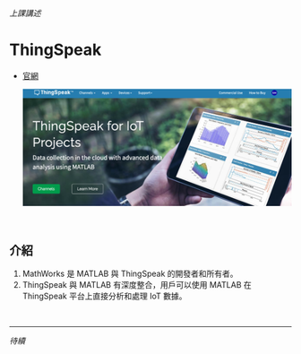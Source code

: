 *上課講述*

# ThingSpeak

- [官網](https://thingspeak.com/)

  ![](images/img_01.png)

  </br>

## 介紹

1. MathWorks 是 MATLAB 與 ThingSpeak 的開發者和所有者。
2. ThingSpeak 與 MATLAB 有深度整合，用戶可以使用 MATLAB 在 ThingSpeak 平台上直接分析和處理 IoT 數據。


</br>

---
_待續_
